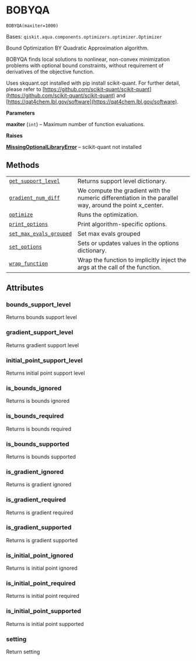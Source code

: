 # BOBYQA

<span id="undefined" />

`BOBYQA(maxiter=1000)`

Bases: `qiskit.aqua.components.optimizers.optimizer.Optimizer`

Bound Optimization BY Quadratic Approximation algorithm.

BOBYQA finds local solutions to nonlinear, non-convex minimization problems with optional bound constraints, without requirement of derivatives of the objective function.

Uses skquant.opt installed with pip install scikit-quant. For further detail, please refer to [https://github.com/scikit-quant/scikit-quant](https://github.com/scikit-quant/scikit-quant) and [https://qat4chem.lbl.gov/software](https://qat4chem.lbl.gov/software).

**Parameters**

**maxiter** (`int`) – Maximum number of function evaluations.

**Raises**

[**MissingOptionalLibraryError**](qiskit.aqua.MissingOptionalLibraryError#qiskit.aqua.MissingOptionalLibraryError "qiskit.aqua.MissingOptionalLibraryError") – scikit-quant not installed

## Methods

|                                                                                                                                                                                                                           |                                                                                                           |
| ------------------------------------------------------------------------------------------------------------------------------------------------------------------------------------------------------------------------- | --------------------------------------------------------------------------------------------------------- |
| [`get_support_level`](qiskit.aqua.components.optimizers.BOBYQA.get_support_level#qiskit.aqua.components.optimizers.BOBYQA.get_support_level "qiskit.aqua.components.optimizers.BOBYQA.get_support_level")                 | Returns support level dictionary.                                                                         |
| [`gradient_num_diff`](qiskit.aqua.components.optimizers.BOBYQA.gradient_num_diff#qiskit.aqua.components.optimizers.BOBYQA.gradient_num_diff "qiskit.aqua.components.optimizers.BOBYQA.gradient_num_diff")                 | We compute the gradient with the numeric differentiation in the parallel way, around the point x\_center. |
| [`optimize`](qiskit.aqua.components.optimizers.BOBYQA.optimize#qiskit.aqua.components.optimizers.BOBYQA.optimize "qiskit.aqua.components.optimizers.BOBYQA.optimize")                                                     | Runs the optimization.                                                                                    |
| [`print_options`](qiskit.aqua.components.optimizers.BOBYQA.print_options#qiskit.aqua.components.optimizers.BOBYQA.print_options "qiskit.aqua.components.optimizers.BOBYQA.print_options")                                 | Print algorithm-specific options.                                                                         |
| [`set_max_evals_grouped`](qiskit.aqua.components.optimizers.BOBYQA.set_max_evals_grouped#qiskit.aqua.components.optimizers.BOBYQA.set_max_evals_grouped "qiskit.aqua.components.optimizers.BOBYQA.set_max_evals_grouped") | Set max evals grouped                                                                                     |
| [`set_options`](qiskit.aqua.components.optimizers.BOBYQA.set_options#qiskit.aqua.components.optimizers.BOBYQA.set_options "qiskit.aqua.components.optimizers.BOBYQA.set_options")                                         | Sets or updates values in the options dictionary.                                                         |
| [`wrap_function`](qiskit.aqua.components.optimizers.BOBYQA.wrap_function#qiskit.aqua.components.optimizers.BOBYQA.wrap_function "qiskit.aqua.components.optimizers.BOBYQA.wrap_function")                                 | Wrap the function to implicitly inject the args at the call of the function.                              |

## Attributes

<span id="undefined" />

### bounds\_support\_level

Returns bounds support level

<span id="undefined" />

### gradient\_support\_level

Returns gradient support level

<span id="undefined" />

### initial\_point\_support\_level

Returns initial point support level

<span id="undefined" />

### is\_bounds\_ignored

Returns is bounds ignored

<span id="undefined" />

### is\_bounds\_required

Returns is bounds required

<span id="undefined" />

### is\_bounds\_supported

Returns is bounds supported

<span id="undefined" />

### is\_gradient\_ignored

Returns is gradient ignored

<span id="undefined" />

### is\_gradient\_required

Returns is gradient required

<span id="undefined" />

### is\_gradient\_supported

Returns is gradient supported

<span id="undefined" />

### is\_initial\_point\_ignored

Returns is initial point ignored

<span id="undefined" />

### is\_initial\_point\_required

Returns is initial point required

<span id="undefined" />

### is\_initial\_point\_supported

Returns is initial point supported

<span id="undefined" />

### setting

Return setting
